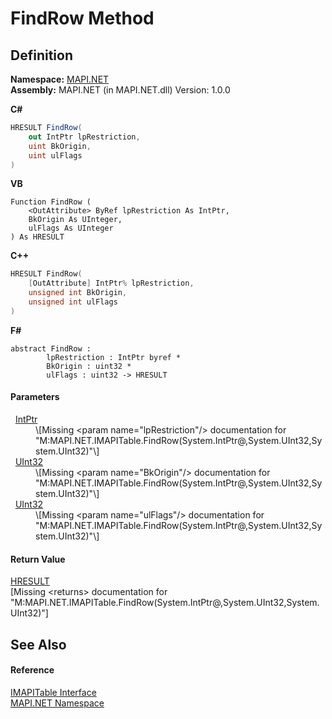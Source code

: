 # FindRow Method




## Definition
**Namespace:** <a href="5bef4637-66f8-16d4-e5f4-4d0da57a1538.md">MAPI.NET</a>  
**Assembly:** MAPI.NET (in MAPI.NET.dll) Version: 1.0.0

**C#**
``` C#
HRESULT FindRow(
	out IntPtr lpRestriction,
	uint BkOrigin,
	uint ulFlags
)
```
**VB**
``` VB
Function FindRow ( 
	<OutAttribute> ByRef lpRestriction As IntPtr,
	BkOrigin As UInteger,
	ulFlags As UInteger
) As HRESULT
```
**C++**
``` C++
HRESULT FindRow(
	[OutAttribute] IntPtr% lpRestriction, 
	unsigned int BkOrigin, 
	unsigned int ulFlags
)
```
**F#**
``` F#
abstract FindRow : 
        lpRestriction : IntPtr byref * 
        BkOrigin : uint32 * 
        ulFlags : uint32 -> HRESULT 
```



#### Parameters
<dl><dt>  <a href="https://learn.microsoft.com/dotnet/api/system.intptr" target="_blank" rel="noopener noreferrer">IntPtr</a></dt><dd>\[Missing &lt;param name="lpRestriction"/&gt; documentation for "M:MAPI.NET.IMAPITable.FindRow(System.IntPtr@,System.UInt32,System.UInt32)"\]</dd><dt>  <a href="https://learn.microsoft.com/dotnet/api/system.uint32" target="_blank" rel="noopener noreferrer">UInt32</a></dt><dd>\[Missing &lt;param name="BkOrigin"/&gt; documentation for "M:MAPI.NET.IMAPITable.FindRow(System.IntPtr@,System.UInt32,System.UInt32)"\]</dd><dt>  <a href="https://learn.microsoft.com/dotnet/api/system.uint32" target="_blank" rel="noopener noreferrer">UInt32</a></dt><dd>\[Missing &lt;param name="ulFlags"/&gt; documentation for "M:MAPI.NET.IMAPITable.FindRow(System.IntPtr@,System.UInt32,System.UInt32)"\]</dd></dl>

#### Return Value
<a href="50596607-a328-ef10-6ea9-0448fbb7d197.md">HRESULT</a>  
\[Missing &lt;returns&gt; documentation for "M:MAPI.NET.IMAPITable.FindRow(System.IntPtr@,System.UInt32,System.UInt32)"\]

## See Also


#### Reference
<a href="06a9b727-f5d6-e992-c936-a2712197dcee.md">IMAPITable Interface</a>  
<a href="5bef4637-66f8-16d4-e5f4-4d0da57a1538.md">MAPI.NET Namespace</a>  
